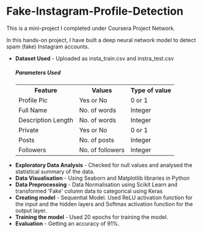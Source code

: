 # Fake-Instagram-Profile-Detection

This is a mini-project I completed under Coursera Project Network. 

In this hands-on project, I have built a deep neural network model to detect spam (fake) Instagram accounts.

<ul>
  <li><b>Dataset Used</b> - Uploaded as insta_train.csv and instra_test.csv
    <h5>Parameters Used</h5>
    <table>
      <tr><th>Feature</th><th>Values</th><th>Type of value</th></tr>
      <tr><td>Profile Pic</td><td>Yes or No</td><td>0 or 1</td></tr>
      <tr><td>Full Name</td><td>No. of words</td><td>Integer</td></tr>
      <tr><td>Description Length</td><td>No. of words</td><td>Integer</td></tr>
      <tr><td>Private</td><td>Yes or No</td><td>0 or 1</td></tr>
      <tr><td>Posts</td><td>No. of posts</td><td>Integer</td></tr>
      <tr><td>Followers</td><td>No. of followers</td><td>Integer</td></tr>
    </table>     
  </li>
  <li><b>Exploratory Data Analysis</b> - Checked for null values and analysed the statistical summary of the data</i>.</li>
  <li><b>Data Visualisation</b> - Using Seaborn and Matplotlib libraries in Python
  <li><b>Data Preprocessing</b> - Data Normalisation using Scikit Learn and transformed 'Fake' column data to categorical using Keras
  <li><b>Creating model</b> - Sequential Model. Used ReLU activation function for the input and the hidden layers and Softmax activation function for the output layer.</li>
  <li><b>Training the model</b> - Used 20 epochs for training the model.</li>
  <li><b>Evaluation</b> - Getting an accuracy of 91%.</li>

